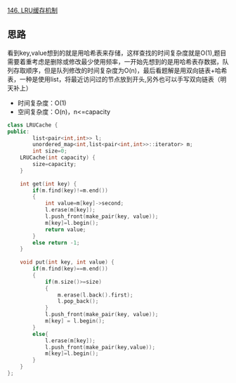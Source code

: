 [146. LRU缓存机制](https://leetcode-cn.com/problems/lru-cache/submissions/)
## 思路
看到key,value想到的就是用哈希表来存储，这样查找的时间复杂度就是O(1),题目需要着重考虑是删除或修改最少使用频率，一开始先想到的是用哈希表存数据，队列存取顺序，但是队列修改的时间复杂度为O(n)，最后看题解是用双向链表+哈希表，一种是使用list，将最近访问过的节点放到开头,另外也可以手写双向链表（明天补上）
- 时间复杂度：O(1)
- 空间复杂度：O(n)，n<=capacity
```c++
class LRUCache {
public:
        list<pair<int,int>> l;
        unordered_map<int,list<pair<int,int>>::iterator> m;
        int size=0;
    LRUCache(int capacity) {
        size=capacity;
    }
      
    int get(int key) {
        if(m.find(key)!=m.end()) 
        {
            int value=m[key]->second;
            l.erase(m[key]);
            l.push_front(make_pair(key, value));
            m[key]=l.begin();
            return value;
        }
        else return -1;
    }
    
    void put(int key, int value) {
        if(m.find(key)==m.end())
        {
            if(m.size()>=size) 
            {
                m.erase(l.back().first);
                l.pop_back();
            }
            l.push_front(make_pair(key, value));
            m[key] = l.begin();
        }
        else{
            l.erase(m[key]);
            l.push_front(make_pair(key,value));
            m[key]=l.begin();
        }
    }
};

```
